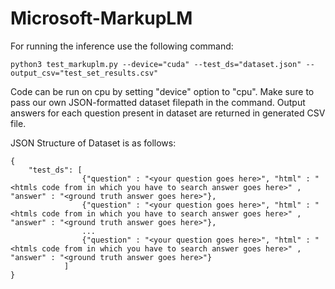 # Microsoft-MarkupLM

For running the inference use the following command:

`python3 test_markuplm.py --device="cuda" --test_ds="dataset.json" --output_csv="test_set_results.csv"`

Code can be run on cpu by setting "device" option to "cpu". Make sure to pass our own JSON-formatted dataset filepath in the command. Output answers for each question present in dataset are returned in generated CSV file.

JSON Structure of Dataset is as follows:

```
{
    "test_ds": [
                {"question" : "<your question goes here>", "html" : "<htmls code from in which you have to search answer goes here>" , "answer" : "<ground truth answer goes here>"},
                {"question" : "<your question goes here>", "html" : "<htmls code from in which you have to search answer goes here>" , "answer" : "<ground truth answer goes here>"},
                ...
                {"question" : "<your question goes here>", "html" : "<htmls code from in which you have to search answer goes here>" , "answer" : "<ground truth answer goes here>"}
            ]
}
```
